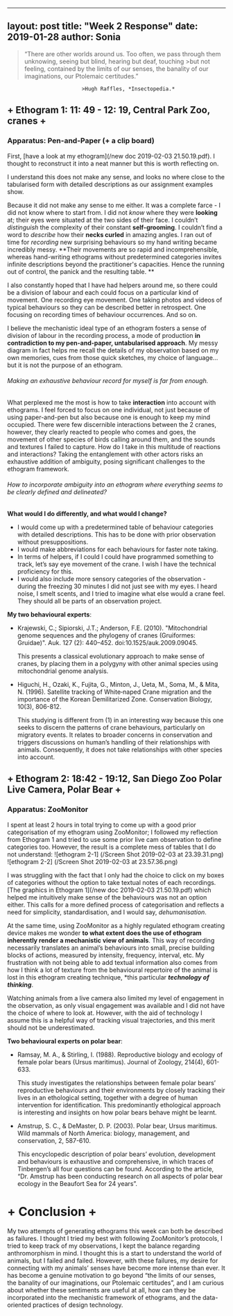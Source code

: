 
---
layout: post
title: "Week 2 Response"
date: 2019-01-28
author: Sonia
---


>
>“There are other worlds around us. Too often, we pass through them unknowing, seeing but blind, hearing but deaf, touching >but not feeling, contained by the limits of our senses, the banality of our imaginations, our Ptolemaic certitudes.”
>
                            >Hugh Raffles, *Insectopedia.*
>






## **+** Ethogram 1: 11: 49 - 12: 19, Central Park Zoo, cranes **+**
### Apparatus: Pen-and-Paper (+ a clip board)

First, [have a look at my ethogram](/new doc 2019-02-03 21.50.19.pdf). I thought to reconstruct it into a neat manner but this is worth reflecting on.

I understand this does not make any sense, and looks no where close to the tabularised form with detailed descriptions as our assignment examples show. 

Because it did not make any sense to me either. It was a complete farce - I did not know where to start from. I did not *know* where they were **looking** at; their eyes were situated at the two sides of their face. I couldn’t *distinguish* the complexity of their constant **self-grooming**. I couldn’t find a word to *describe* how their **necks curled** in amazing angles. I ran out of time for *recording* new surprising behaviours so my hand writing became incredibly messy. 
**Their movements are so rapid and incomprehensible, whereas hand-writing ethograms without predetermined categories invites infinite descriptions beyond the practitioner's capacities. Hence the running out of control, the panick and the resulting table. **

I also constantly hoped that I have had helpers around me, so there could be a division of labour and each could focus on a particular kind of movement. One recording eye movement. One taking photos and videos of typical behaviours so they can be described better in retrospect. One focusing on recording times of behaviour occurrences. And so on. 

I believe the mechanistic ideal type of an ethogram fosters a sense of division of labour in the recording process, a mode of production **in contradiction to my pen-and-paper, untabularised approach**. My messy diagram in fact helps me recall the details of my observation based on my own memories, cues from those quick sketches, my choice of language…but it is not the purpose of an ethogram. 
###### Making an exhaustive behaviour record *for myself* is far from enough.

What perplexed me the most is how to take **interaction** into account with ethograms. I feel forced to focus on one individual, not just because of using paper-and-pen but also because one is enough to keep my mind occupied. There were few discernible interactions between the 2 cranes, however, they clearly reacted to people who comes and goes, the movement of other species of birds calling around them, and the sounds and textures I failed to capture. How do I take in this multitude of reactions and interactions? Taking the entanglement with other actors risks an exhaustive addition of ambiguity, posing significant challenges to the ethogram framework. 
###### How to incorporate ambiguity into an ethogram where everything seems to be clearly defined and delineated?


**What would I do differently, and what would I change?**
- I would come up with a predetermined table of behaviour categories with detailed descriptions. This has to be done with prior observation without presuppositions. 
- I would make abbreviations for each behaviours for faster note taking. 
- In terms of helpers, if I could I could have programmed something to track, let’s say eye movement of the crane. I wish I have the technical proficiency for this. 
- I would also include more sensory categories of the observation - during the freezing 30 minutes I did not just see with my eyes. I heard noise, I smelt scents, and I tried to imagine what else would a crane feel. They should all be parts of an observation project. 

**My two behavioural experts**:
- Krajewski, C.; Sipiorski, J.T.; Anderson, F.E. (2010). "Mitochondrial genome sequences and the phylogeny of cranes (Gruiformes: Gruidae)". Auk. 127 (2): 440–452. doi:10.1525/auk.2009.09045. 

	This presents a classical evolutionary approach to make sense of cranes, by placing them in a polygyny with other animal species using mitochondrial genome analysis. 

- Higuchi, H., Ozaki, K., Fujita, G., Minton, J., Ueta, M., Soma, M., & Mita, N. (1996). Satellite tracking of White‐naped Crane migration and the importance of the Korean Demilitarized Zone. Conservation Biology, 10(3), 806-812.
	
	This studying is different from (1) in an interesting way because this one seeks to discern the patterns of crane behaviours, particularly on migratory events. It relates to broader concerns in conservation and triggers discussions on human’s handling of their relationships with animals.  Consequently, it does not take relationships with other species into account. 


## **+** Ethogram 2: 18:42 - 19:12, San Diego Zoo Polar Live Camera, Polar Bear **+**
### Apparatus: ZooMonitor

I spent at least 2 hours in total trying to come up with a good prior categorisation of my ethogram using ZooMonitor; I followed my reflection from Ethogram 1 and tried to use some prior live cam observation to define categories too. 
However, the result is a complete mess of tables that I do not understand:
![ethogram 2-1]
(/Screen Shot 2019-02-03 at 23.39.31.png)
![ethogram 2-2]
(/Screen Shot 2019-02-03 at 23.57.36.png)

I was struggling with the fact that I only had the choice to click on my boxes of categories without the option to take textual notes of each recordings. [The graphics in Ethogram 1](/new doc 2019-02-03 21.50.19.pdf) which helped me intuitively make sense of the behaviours was not an option either. This calls for a more defined process of categorisation and reflects a need for simplicity, standardisation, and I would say, *dehumanisation*. 

At the same time, using ZooMonitor as a highly regulated ethogram creating device makes me wonder **to what extent does the use of ethogram inherently render a mechanistic view of animals**. This way of recording necessarily translates an animal’s behaviours into small, precise building blocks of actions, measured by intensity, frequency, interval, etc. My frustration with not being able to add textual information also comes from how I think a lot of texture from the behavioural repertoire of the animal is lost in this ethogram creating technique, *this particular ***technology of thinking***. 

Watching animals from a live camera also limited my level of engagement in the observation, as only visual engagement was available and I did not have the choice of where to look at. However, with the aid of technology I assume this is a helpful way of tracking visual trajectories, and this merit should not be underestimated. 


**Two behavioural experts on polar bear**:
- Ramsay, M. A., & Stirling, I. (1988). Reproductive biology and ecology of female polar bears (Ursus maritimus). Journal of Zoology, 214(4), 601-633.
	
	This study investigates the relationships between female polar bears’ reproductive behaviours and their environments by closely tracking their lives in an ethological setting, together with a degree of human intervention for identification. This predominantly ethological approach is interesting and insights on how polar bears behave might be learnt.

- Amstrup, S. C., & DeMaster, D. P. (2003). Polar bear, Ursus maritimus. Wild mammals of North America: biology, management, and conservation, 2, 587-610.

	This encyclopedic description of polar bears’ evolution, development and behaviours is exhaustive and comprehensive, in which traces of Tinbergen’s all four questions can be found. According to the article, “Dr. Amstrup has been conducting research on all aspects of polar bear ecology in the Beaufort Sea for 24 years”. 



# **+** Conclusion **+**

My two attempts of generating ethograms this week can both be described as failures. I thought I tried my best with following ZooMonitor’s protocols, I tried to keep track of my observations, I kept the balance regarding anthromorphism in mind. I thought this is a start to understand the world of animals, but I failed and failed. However, with these failures, my desire for connecting with my animals’ senses have become more intense than ever. It has become a genuine motivation to go beyond “the limits of our senses, the banality of our imaginations, our Ptolemaic certitudes”, and I am curious about whether these sentiments are useful at all, how can they be incorporated into the mechanistic framework of ethograms, and the data-oriented practices of design technology. 









